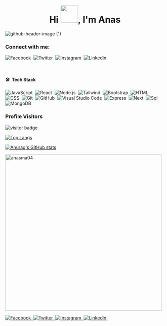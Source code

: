 <h1 align="center">Hi <img src="https://github.com/NoobMahbub/NoobMahbub/blob/main/Wave.gif" height="55px" width="55px">, I'm Anas </h1>

![github-header-image (1)](https://user-images.githubusercontent.com/102997226/170659043-9db6b7b3-1401-493e-8a5e-e2fc323b66e7.png)
    

### Connect with me:
<a href="https://www.facebook.com/">![Facebook](https://img.shields.io/badge/Facebook-1877F2?style=for-the-badge&logo=facebook&logoColor=white)&nbsp;
</a>
<a href="https://twitter.com/ElmakhloufiAnas">![Twitter](https://img.shields.io/badge/Twitter-1DA1F2?style=for-the-badge&logo=twitter&logoColor=white)&nbsp;
</a>
<a href="https://www.instagram.com/anaaas_makhl/?hl=en">![Instagram](https://img.shields.io/badge/Instagram-E4405F?style=for-the-badge&logo=instagram&logoColor=white)&nbsp;
</a>
<a href="https://www.linkedin.com/in/anas-elmakhloufi-698189236/">![Linkedin](https://img.shields.io/badge/LinkedIn-0077B5?style=for-the-badge&logo=linkedin&logoColor=white)&nbsp;
</a>

 
<br />

#### 🛠 &nbsp;Tech Stack

![JavaScript](https://img.shields.io/badge/JavaScript-323330?style=for-the-badge&logo=javascript&logoColor=F7DF1E)&nbsp;
![React](https://img.shields.io/badge/React-20232A?style=for-the-badge&logo=react&logoColor=61DAFB)&nbsp;
![Node.js](https://img.shields.io/badge/Node.js-339933?style=for-the-badge&logo=nodedotjs&logoColor=white)&nbsp;
![Tailwind](https://img.shields.io/badge/Tailwind_CSS-38B2AC?style=for-the-badge&logo=tailwind-css&logoColor=white)&nbsp;
![Bootstrap](https://img.shields.io/badge/Bootstrap-563D7C?style=for-the-badge&logo=bootstrap&logoColor=white)&nbsp;
![HTML](https://img.shields.io/badge/HTML5-E34F26?style=for-the-badge&logo=html5&logoColor=white)&nbsp;
![CSS](	https://img.shields.io/badge/CSS3-1572B6?style=for-the-badge&logo=css3&logoColor=white)&nbsp;
![Git](https://img.shields.io/badge/GIT-E44C30?style=for-the-badge&logo=git&logoColor=white)&nbsp;
![GitHub](https://img.shields.io/badge/GitHub-100000?style=for-the-badge&logo=github&logoColor=white)&nbsp;
![Visual Studio Code](https://img.shields.io/badge/Visual_Studio_Code-0078D4?style=for-the-badge&logo=visual%20studio%20code&logoColor=white)&nbsp;
![Express](https://img.shields.io/badge/Express.js-000000?style=for-the-badge&logo=express&logoColor=white)&nbsp;
![Next](https://img.shields.io/badge/next.js-000000?style=for-the-badge&logo=nextdotjs&logoColor=white)&nbsp;
  ![Sql](https://img.shields.io/badge/MySQL-005C84?style=for-the-badge&logo=mysql&logoColor=white)&nbsp;
  ![MongoDB](https://img.shields.io/badge/MongoDB-4EA94B?style=for-the-badge&logo=mongodb&logoColor=white)&nbsp;
<br /> 

### Profile Visitors 
![visitor badge](https://visitor-badge.glitch.me/badge?page_id=anasmak04.visitor-badge&left_color=red&right_color=royalblue)
<br />

[![Top Langs](https://github-readme-stats.vercel.app/api/top-langs/?username=anasmak04)](https://github.com/anuraghazra/github-readme-stats)



[![Anurag's GitHub stats](https://github-readme-stats.vercel.app/api?username=anasmak04)](https://github.com/anasmak04/github-readme-stats)




 



<p><img width="494" align="center" src="https://github-readme-stats.vercel.app/api/top-langs?username=anasmak04&show_icons=true&locale=en&layout=compact" alt="anasma04" /></p>




<a href="https://www.facebook.com/">![Facebook](https://img.shields.io/badge/Facebook-1877F2?style=for-the-badge&logo=facebook&logoColor=white)&nbsp;
</a>
<a href="https://twitter.com/ElmakhloufiAnas">![Twitter](https://img.shields.io/badge/Twitter-1DA1F2?style=for-the-badge&logo=twitter&logoColor=white)&nbsp;
</a>
<a href="https://www.instagram.com/anaaas_makhl/?hl=en">![Instagram](https://img.shields.io/badge/Instagram-E4405F?style=for-the-badge&logo=instagram&logoColor=white)&nbsp;
</a>
<a href="https://www.linkedin.com/in/anas-elmakhloufi-698189236/">![Linkedin](https://img.shields.io/badge/LinkedIn-0077B5?style=for-the-badge&logo=linkedin&logoColor=white)&nbsp;
</a>


